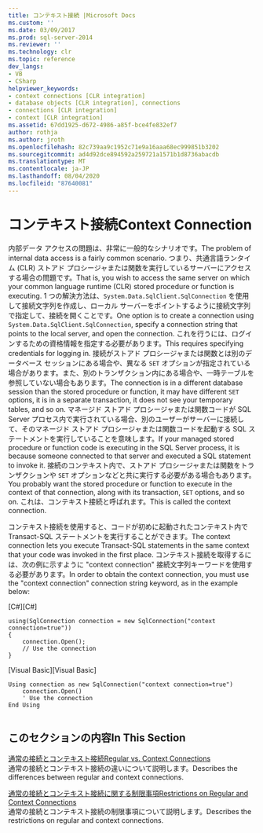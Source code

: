```yaml
---
title: コンテキスト接続 |Microsoft Docs
ms.custom: ''
ms.date: 03/09/2017
ms.prod: sql-server-2014
ms.reviewer: ''
ms.technology: clr
ms.topic: reference
dev_langs:
- VB
- CSharp
helpviewer_keywords:
- context connections [CLR integration]
- database objects [CLR integration], connections
- connections [CLR integration]
- context [CLR integration]
ms.assetid: 67dd1925-d672-4986-a85f-bce4fe832ef7
author: rothja
ms.author: jroth
ms.openlocfilehash: 82c739aa9c1952c71e9a16aaa68ec999851b3202
ms.sourcegitcommit: ad4d92dce894592a259721a1571b1d8736abacdb
ms.translationtype: MT
ms.contentlocale: ja-JP
ms.lasthandoff: 08/04/2020
ms.locfileid: "87640081"
---
```

# <a name="context-connection"></a><span data-ttu-id="ae961-102">コンテキスト接続</span><span class="sxs-lookup"><span data-stu-id="ae961-102">Context Connection</span></span>
  <span data-ttu-id="ae961-103">内部データ アクセスの問題は、非常に一般的なシナリオです。</span><span class="sxs-lookup"><span data-stu-id="ae961-103">The problem of internal data access is a fairly common scenario.</span></span> <span data-ttu-id="ae961-104">つまり、共通言語ランタイム (CLR) ストアド プロシージャまたは関数を実行しているサーバーにアクセスする場合の問題です。</span><span class="sxs-lookup"><span data-stu-id="ae961-104">That is, you wish to access the same server on which your common language runtime (CLR) stored procedure or function is executing.</span></span> <span data-ttu-id="ae961-105">1 つの解決方法は、`System.Data.SqlClient.SqlConnection` を使用して接続文字列を作成し、ローカル サーバーをポイントするように接続文字列で指定して、接続を開くことです。</span><span class="sxs-lookup"><span data-stu-id="ae961-105">One option is to create a connection using `System.Data.SqlClient.SqlConnection`, specify a connection string that points to the local server, and open the connection.</span></span> <span data-ttu-id="ae961-106">これを行うには、ログインするための資格情報を指定する必要があります。</span><span class="sxs-lookup"><span data-stu-id="ae961-106">This requires specifying credentials for logging in.</span></span> <span data-ttu-id="ae961-107">接続がストアド プロシージャまたは関数とは別のデータベース セッションにある場合や、異なる `SET` オプションが指定されている場合があります。また、別のトランザクション内にある場合や、一時テーブルを参照していない場合もあります。</span><span class="sxs-lookup"><span data-stu-id="ae961-107">The connection is in a different database session than the stored procedure or function, it may have different `SET` options, it is in a separate transaction, it does not see your temporary tables, and so on.</span></span> <span data-ttu-id="ae961-108">マネージド ストアド プロシージャまたは関数コードが SQL Server プロセス内で実行されている場合、別のユーザーがサーバーに接続して、そのマネージド ストアド プロシージャまたは関数コードを起動する SQL ステートメントを実行していることを意味します。</span><span class="sxs-lookup"><span data-stu-id="ae961-108">If your managed stored procedure or function code is executing in the SQL Server process, it is because someone connected to that server and executed a SQL statement to invoke it.</span></span> <span data-ttu-id="ae961-109">接続のコンテキスト内で、ストアド プロシージャまたは関数をトランザクションや `SET` オプションなどと共に実行する必要がある場合もあります。</span><span class="sxs-lookup"><span data-stu-id="ae961-109">You probably want the stored procedure or function to execute in the context of that connection, along with its transaction, `SET` options, and so on.</span></span> <span data-ttu-id="ae961-110">これは、コンテキスト接続と呼ばれます。</span><span class="sxs-lookup"><span data-stu-id="ae961-110">This is called the context connection.</span></span>  
  
 <span data-ttu-id="ae961-111">コンテキスト接続を使用すると、コードが初めに起動されたコンテキスト内で Transact-SQL ステートメントを実行することができます。</span><span class="sxs-lookup"><span data-stu-id="ae961-111">The context connection lets you execute Transact-SQL statements in the same context that your code was invoked in the first place.</span></span> <span data-ttu-id="ae961-112">コンテキスト接続を取得するには、次の例に示すように "context connection" 接続文字列キーワードを使用する必要があります。</span><span class="sxs-lookup"><span data-stu-id="ae961-112">In order to obtain the context connection, you must use the "context connection" connection string keyword, as in the example below:</span></span>  
  
 <span data-ttu-id="ae961-113">[C#]</span><span class="sxs-lookup"><span data-stu-id="ae961-113">[C#]</span></span>  
  
```  
using(SqlConnection connection = new SqlConnection("context connection=true"))   
{  
    connection.Open();  
    // Use the connection  
}  
```  
  
 <span data-ttu-id="ae961-114">[Visual Basic]</span><span class="sxs-lookup"><span data-stu-id="ae961-114">[Visual Basic]</span></span>  
  
```  
Using connection as new SqlConnection("context connection=true")  
    connection.Open()  
    ' Use the connection  
End Using  
  
```  
  
## <a name="in-this-section"></a><span data-ttu-id="ae961-115">このセクションの内容</span><span class="sxs-lookup"><span data-stu-id="ae961-115">In This Section</span></span>  
 [<span data-ttu-id="ae961-116">通常の接続とコンテキスト接続</span><span class="sxs-lookup"><span data-stu-id="ae961-116">Regular vs. Context Connections</span></span>](context-connections-vs-regular-connections.md)  
 <span data-ttu-id="ae961-117">通常の接続とコンテキスト接続の違いについて説明します。</span><span class="sxs-lookup"><span data-stu-id="ae961-117">Describes the differences between regular and context connections.</span></span>  
  
 [<span data-ttu-id="ae961-118">通常の接続とコンテキスト接続に関する制限事項</span><span class="sxs-lookup"><span data-stu-id="ae961-118">Restrictions on Regular and Context Connections</span></span>](context-connections-and-regular-connections-restrictions.md)  
 <span data-ttu-id="ae961-119">通常の接続とコンテキスト接続の制限事項について説明します。</span><span class="sxs-lookup"><span data-stu-id="ae961-119">Describes the restrictions on regular and context connections.</span></span>  
  
  
